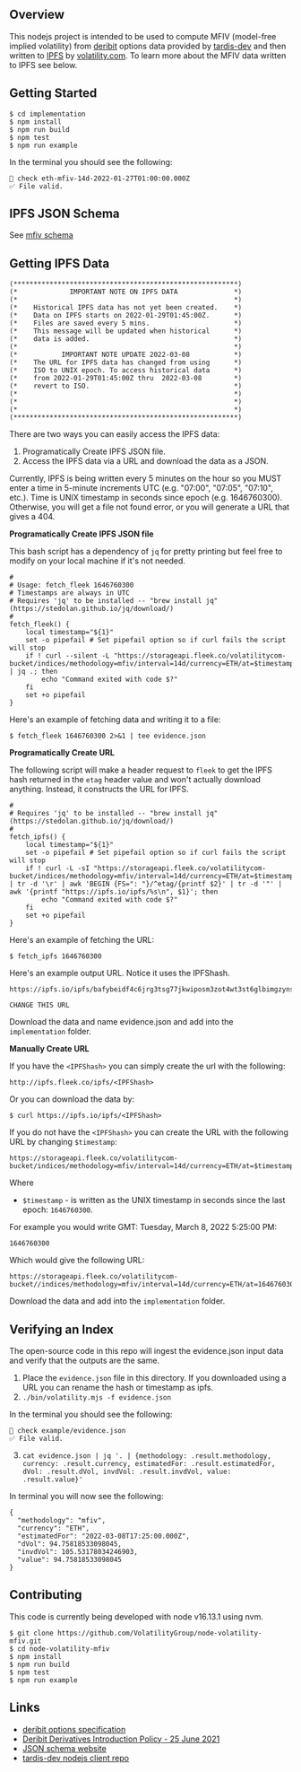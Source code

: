 ## Overview

This nodejs project is intended to be used to compute MFIV (model-free implied volatility) from [deribit](deribit.com) options data provided by [tardis-dev](https://github.com/tardis-dev/tardis-node) and then written to [IPFS](https://ipfs.io/) by [volatility.com](https://volatility.com). To learn more about the MFIV data written to IPFS see below.

## Getting Started

```
$ cd implementation
$ npm install
$ npm run build
$ npm test
$ npm run example
```

In the terminal you should see the following:

```
🚀 check eth-mfiv-14d-2022-01-27T01:00:00.000Z
✅ File valid.
```

## IPFS JSON Schema

See [mfiv schema](./schemas/mfivexample.schema.json)

## Getting IPFS Data
```
(********************************************************)
(*             IMPORTANT NOTE ON IPFS DATA              *)
(*                                                      *)
(*    Historical IPFS data has not yet been created.    *)
(*    Data on IPFS starts on 2022-01-29T01:45:00Z.      *)
(*    Files are saved every 5 mins.                     *)
(*    This message will be updated when historical      *)
(*    data is added.                                    *)
(*                                                      *)
(*           IMPORTANT NOTE UPDATE 2022-03-08           *)
(*    The URL for IPFS data has changed from using      *)
(*    ISO to UNIX epoch. To access historical data      *)
(*    from 2022-01-29T01:45:00Z thru  2022-03-08        *)
(*    revert to ISO.                                    *)
(*                                                      *)
(*                                                      *)
(*                                                      *)
(********************************************************)
```
There are two ways you can easily access the IPFS data:

1. Programatically Create IPFS JSON file.
2. Access the IPFS data via a URL and download the data as a JSON.

Currently, IPFS is being written every 5 minutes on the hour so you MUST enter a time in 5-minute increments UTC (e.g. "07:00", "07:05", "07:10", etc.). Time is UNIX timestamp in seconds since epoch (e.g. 1646760300). Otherwise, you will get a file not found error, or you will generate a URL that gives a 404.



**Programatically Create IPFS JSON file**

This bash script has a dependency of `jq` for pretty printing but feel free to modify on your local machine if it's not needed.

```
#
# Usage: fetch_fleek 1646760300
# Timestamps are always in UTC
# Requires 'jq' to be installed -- "brew install jq" (https://stedolan.github.io/jq/download/)
#
fetch_fleek() {
    local timestamp="${1}"
    set -o pipefail # Set pipefail option so if curl fails the script will stop
    if ! curl --silent -L "https://storageapi.fleek.co/volatilitycom-bucket/indices/methodology=mfiv/interval=14d/currency=ETH/at=$timestamp/evidence.json" | jq .; then
        echo "Command exited with code $?"
    fi
    set +o pipefail
}
```

Here's an example of fetching data and writing it to a file:

```
$ fetch_fleek 1646760300 2>&1 | tee evidence.json 
```

**Programatically Create URL**

The following script will make a header request to `fleek` to get the IPFS hash returned in the `etag` header value and won't actually download anything. Instead, it constructs the URL for IPFS.

```
#
# Requires 'jq' to be installed -- "brew install jq" (https://stedolan.github.io/jq/download/)
#
fetch_ipfs() {
    local timestamp="${1}"
    set -o pipefail # Set pipefail option so if curl fails the script will stop
    if ! curl -L -sI "https://storageapi.fleek.co/volatilitycom-bucket/indices/methodology=mfiv/interval=14d/currency=ETH/at=$timestamp/evidence.json" | tr -d '\r' | awk 'BEGIN {FS=": "}/^etag/{printf $2}' | tr -d '"' | awk '{printf "https://ipfs.io/ipfs/%s\n", $1}'; then
        echo "Command exited with code $?"
    fi
    set +o pipefail
}
```

Here's an example of fetching the URL:

```
$ fetch_ipfs 1646760300
```

Here's an example output URL. Notice it uses the IPFShash.

```
https://ipfs.io/ipfs/bafybeidf4c6jrg3tsg77jkwiposm3zot4wt3st6glbimgzyns3kkumnlay

CHANGE THIS URL
```

Download the data and name evidence.json and add into the `implementation` folder.

**Manually Create URL**

If you have the `<IPFShash>` you can simply create the url with the following:

`http://ipfs.fleek.co/ipfs/<IPFShash>`

Or you can download the data by:

`$ curl https://ipfs.io/ipfs/<IPFShash>`

If you do not have the `<IPFShash>` you can create the URL with the following URL by changing `$timestamp`:

```
https://storageapi.fleek.co/volatilitycom-bucket/indices/methodology=mfiv/interval=14d/currency=ETH/at=$timestamp/evidence.json
```

Where

- `$timestamp` - is written as the UNIX timestamp in seconds since the last epoch: ```1646760300```. 

For example you would write GMT: Tuesday, March 8, 2022 5:25:00 PM:

```1646760300```

Which would give the following URL:

```
https://storageapi.fleek.co/volatilitycom-bucket//indices/methodology=mfiv/interval=14d/currency=ETH/at=1646760300/evidence.json
```

Download the data and add into the `implementation` folder.

## Verifying an Index

The open-source code in this repo will ingest the evidence.json input data and verify that the outputs are the same.

1. Place the `evidence.json` file in this directory. If you downloaded using a URL you can rename the hash or timestamp as ipfs.
2. `./bin/volatility.mjs -f evidence.json`


In the terminal you should see the following:

```
🚀 check example/evidence.json
✅ File valid.
```

3. `cat evidence.json | jq '. | {methodology: .result.methodology, currency: .result.currency, estimatedFor: .result.estimatedFor, dVol: .result.dVol, invdVol: .result.invdVol, value: .result.value}'`

In terminal you will now see the following:
```
{
  "methodology": "mfiv",
  "currency": "ETH",
  "estimatedFor": "2022-03-08T17:25:00.000Z",
  "dVol": 94.75818533098045,
  "invdVol": 105.53178034246903,
  "value": 94.75818533098045
}
```


## Contributing

This code is currently being developed with node v16.13.1 using nvm.

```
$ git clone https://github.com/VolatilityGroup/node-volatility-mfiv.git
$ cd node-volatility-mfiv
$ npm install
$ npm run build
$ npm test
$ npm run example
```

## Links

- [deribit options specification](https://legacy.deribit.com/pages/docs/options)
- [Deribit Derivatives Introduction Policy - 25 June 2021](https://legacy.deribit.com/pages/information/Introduction_Policy#:~:text=A%20new%20future%20with%20a,trading%20at%20the%20same%20time.&text=2%2C%203%20monthly-,3%2C%206%2C%209%20and%2012%20months%20quarterly%20of%20the%20March,June%2C%20September%2C%20December%20cycle)
- [JSON schema website](https://json-schema.org/)
- [tardis-dev nodejs client repo](https://github.com/tardis-dev/tardis-node)
